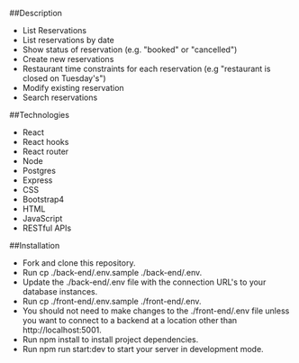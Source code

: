 ##Description

 * List Reservations
 * List reservations by date
 * Show status of reservation (e.g. "booked" or "cancelled")
 * Create new reservations
 * Restaurant time constraints for each reservation (e.g "restaurant is closed on Tuesday's")
 * Modify existing reservation
 * Search reservations
 
##Technologies

 * React
 * React hooks
 * React router
 * Node
 * Postgres
 * Express
 * CSS
 * Bootstrap4
 * HTML
 * JavaScript
 * RESTful APIs
 
##Installation

* Fork and clone this repository.
* Run cp ./back-end/.env.sample ./back-end/.env.
* Update the ./back-end/.env file with the connection URL's to your database instances.
* Run cp ./front-end/.env.sample ./front-end/.env.
* You should not need to make changes to the ./front-end/.env file unless you want to connect to a backend at a location other than http://localhost:5001.
* Run npm install to install project dependencies.
* Run npm run start:dev to start your server in development mode.
